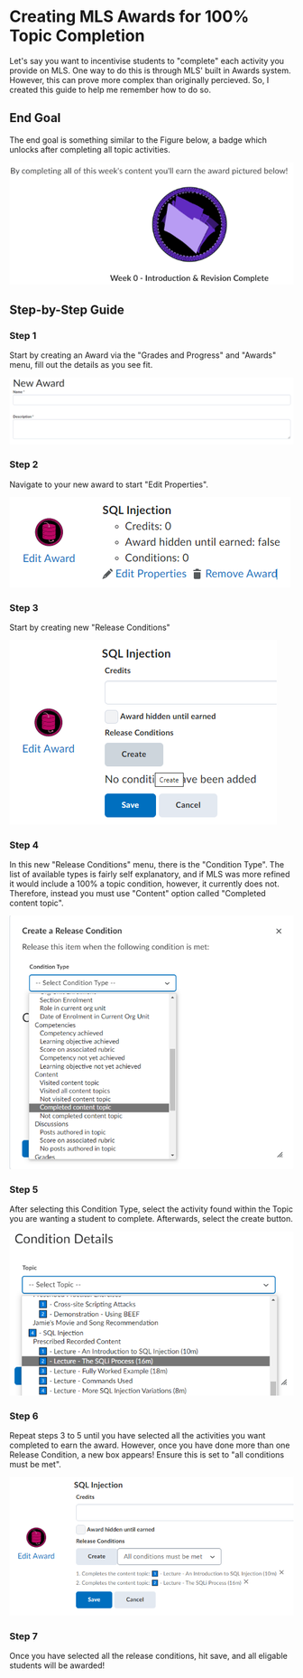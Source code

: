 # Creating MLS Awards for 100% Topic Completion

Let's say you want to incentivise students to "complete" each activity you provide on MLS. One way to do this is through MLS' built in Awards system. However, this can prove more complex than originally percieved. So, I created this guide to help me remember how to do so.

## End Goal 
The end goal is something similar to the Figure below, a badge which unlocks after completing all topic activities.

![Example](img/AwardExample.PNG)

## Step-by-Step Guide

### Step 1
Start by creating an Award via the "Grades and Progress" and "Awards" menu, fill out the details as you see fit.

![Step1](img/AwardMLS_Step1.PNG)

### Step 2
Navigate to your new award to start "Edit Properties".

![Step2](img/AwardMLS_Step2.PNG)

### Step 3
Start by creating new "Release Conditions"

![Step3](img/AwardMLS_Step3.PNG)

### Step 4
In this new "Release Conditions" menu, there is the "Condition Type". The list of available types is fairly self explanatory, and if MLS was more refined it would include a 100% a topic condition, however, it currently does not. Therefore, instead you must use "Content" option called "Completed content topic".

![Step4](img/AwardMLS_Step4.PNG)

### Step 5
After selecting this Condition Type, select the activity found within the Topic you are wanting a student to complete. Afterwards, select the create button.

![Step5](img/AwardMLS_Step5.PNG)

### Step 6
Repeat steps 3 to 5 until you have selected all the activities you want completed to earn the award. However, once you have done more than one Release Condition, a new box appears! Ensure this is set to "all conditions must be met".

![Step6](img/AwardMLS_Step6.PNG)

### Step 7
Once you have selected all the release conditions, hit save, and all eligable students will be awarded!

